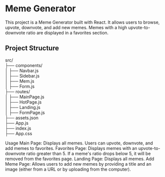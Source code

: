 # Meme Generator

This project is a Meme Generator built with React. It allows users to browse, upvote, downvote, and add new memes. Memes with a high upvote-to-downvote ratio are displayed in a favorites section.

## Project Structure

src/  
├── components/    
│ ├── Navbar.js  
│ ├── Sidebar.js  
│ ├── Mem.js  
│ ├── Form.js  
├── routes/  
│ ├── MainPage.js  
│ ├── HotPage.js  
│ ├── Landing.js  
│ ├── FormPage.js  
├── assets.json  
├── App.js  
├── index.js  
├── App.css  
  
Usage
Main Page: Displays all memes. Users can upvote, downvote, and add memes to favorites.
Favorites Page: Displays memes with an upvote-to-downvote ratio greater than 5. If a meme's ratio drops below 5, it will be removed from the favorites page.
Landing Page: Displays all memes.
Add Meme Page: Allows users to add new memes by providing a title and an image (either from a URL or by uploading from the computer).
